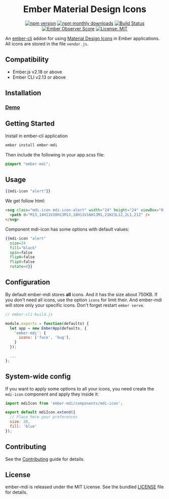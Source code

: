 <h1 align="center">Ember Material Design Icons</h1>

<p align="center">
  <a href="https://www.npmjs.com/package/ember-mdi"><img src="https://img.shields.io/npm/v/ember-mdi.svg?style=flat-square&colorB=44cc11" alt="npm version"></a>
  <a href="https://www.npmjs.com/package/ember-mdi"><img src="https://img.shields.io/npm/dm/ember-mdi.svg?style=flat-square" alt="npm monthly downloads"></a>  
  <a href="https://travis-ci.org/kaermorchen/ember-mdi"><img src="https://img.shields.io/travis/kaermorchen/ember-mdi.svg?style=flat-square" alt="Build Status"></a>
  <a href="https://emberobserver.com/addons/ember-mdi"><img src="https://emberobserver.com/badges/ember-mdi.svg" alt="Ember Observer Score"></a>
  <a href="https://opensource.org/licenses/MIT"><img src="https://img.shields.io/badge/License-MIT-blue.svg?style=flat-square" alt="License: MIT"></a>
</p>

An [ember-cli](http://www.ember-cli.com) addon for using [Material Design Icons](https://materialdesignicons.com/) in Ember applications. All icons are stored in the file `vendor.js`.

Compatibility
------------------------------------------------------------------------------

* Ember.js v2.18 or above
* Ember CLI v2.13 or above

Installation
------------------------------------------------------------------------------

### [Demo](https://kaermorchen.github.io/ember-mdi/)

## Getting Started

Install in ember-cli application

```bash
ember install ember-mdi
```

Then include the following in your app.scss file:

```scss
@import "ember-mdi";
```

## Usage

```mustache
{{mdi-icon "alert"}}
```

We get follow html:

```html
<svg class="mdi-icon mdi-icon-alert" width="24" height="24" viewBox="0 0 24 24" role="img">
  <path d="M13,14H11V10H13M13,18H11V16H13M1,21H23L12,2L1,21Z" />
</svg>
```

Component mdi-icon has some options with default values: 

```mustache
{{mdi-icon "alert" 
  size=24
  fill="black"
  spin=false 
  flipH=false 
  flipV=false 
  rotate=0}}
```

## Configuration
By default ember-mdi stores **all** icons. And it has the size about 750KB. If you don't need all icons, use the option `icons` for limit their. And ember-mdi will store only your specific icons. Don't forget restart `ember serve`.

```js
// ember-cli-build.js

module.exports = function(defaults) {
  let app = new EmberApp(defaults, {
    'ember-mdi': {
      icons: ['face', 'bug'],
    }
  });

  ...
};
```

## System-wide config
If you want to apply some options to all your icons, you need create the `mdi-icon` component and apply they inside it:

```js
import mdiIcon from 'ember-mdi/components/mdi-icon';

export default mdiIcon.extend({
  // Place here your preferences
  size: 28,
  fill: 'blue'
});
```

## Contributing
See the [Contributing](CONTRIBUTING.md) guide for details.

## License
ember-mdi is released under the MIT License. See the bundled [LICENSE](LICENSE.md) file for details.

